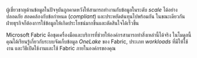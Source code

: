 
ผู้เชี่ยวชาญด้านข้อมูลในปัจจุบันถูกคาดหวังให้สามารถทำงานกับข้อมูลในระดับ _scale_ ได้อย่างปลอดภัย สอดคล้องกับข้อกำหนด (_compliant_) และประหยัดต้นทุนไปพร้อมกัน ในขณะเดียวกัน ฝ่ายธุรกิจก็ต้องการใช้ข้อมูลให้เกิดประโยชน์มากขึ้นและตัดสินใจได้เร็วขึ้น

Microsoft Fabric คือชุดเครื่องมือและบริการที่ช่วยให้องค์กรสามารถทำสิ่งเหล่านี้ได้จริง ในโมดูลนี้คุณได้เรียนรู้เกี่ยวกับระบบจัดเก็บข้อมูล _OneLake_ ของ Fabric, ประเภท _workloads_ ที่มีให้ใช้งาน และวิธีเปิดใช้งานและใช้ Fabric ภายในองค์กรของคุณ


